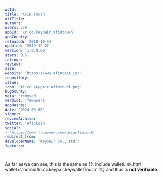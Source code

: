```yaml
---
wsId: 
title: 'AFIN Touch'
altTitle: 
authors: 
users: 100
appId: 'kr.co.keypair.afintouch'
appCountry: 
released: '2018-10-04'
updated: '2019-12-27'
version: '1.0.0.60'
stars: 3.6
ratings: 
reviews: 
size: 
website: 'https://www.afincoin.io/'
repository: 
issue: 
icon: 'kr.co.keypair.afintouch.png'
bugbounty: 
meta: 'removed'
verdict: 'fewusers'
appHashes: 
date: '2024-09-08'
signer: 
reviewArchive: 
twitter: 'AfinCoin'
social:
- 'https://www.facebook.com/asianfintech'
redirect_from: 
developerName: 'Keypair Co., Ltd.'
features: 

---
```


<!-- nosource -->
As far as we can see, this is the same as
{% include walletLink.html wallet='android/kr.co.keypair.keywalletTouch' %} and thus is **not verifiable**.

